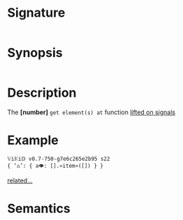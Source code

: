 # Signature
```vikid-signature
```

# Synopsis
```vikid-synopsis
```

# Description
The __[number]__ `get element(s) at` function [lifted on signals](/refman/concepts/pure_functions)

# Example
```vikid-script
𝕍i𝕂i𝔻 v0.7-750-g7e6c265e2b95 s22
{ ‘⌂’: { a👁: [].«item»([]) } }
```


[related...](https://en.wikipedia.org/wiki/Array_data_structure)

# Semantics
